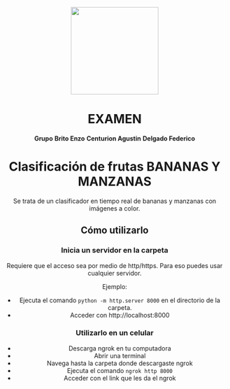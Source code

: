 <p align="center">
  <a href="https://cdn3.emoji.gg/emojis/3716-blurple-github.png">
    <img width="200" src="https://cdn3.emoji.gg/emojis/3716-blurple-github.png">
  </a>
</p>

<h1 align="center">EXAMEN</h1>

<div align="center">
  
  **Grupo**
   **Brito Enzo**
    **Centurion Agustin**
     **Delgado Federico**
      

# Clasificación de frutas BANANAS Y MANZANAS

Se trata de un clasificador en tiempo real de bananas y manzanas con imágenes a color.

## Cómo utilizarlo


### Inicia un servidor en la carpeta
Requiere que el acceso sea por medio de http/https.
Para eso puedes usar cualquier servidor.

Ejemplo:
- Ejecuta el comando `python -m http.server 8000` en el directorio de la carpeta.
- Acceder con http://localhost:8000

### Utilizarlo en un celular

- Descarga ngrok en tu computadora
- Abrir una terminal
- Navega hasta la carpeta donde descargaste ngrok
- Ejecuta el comando `ngrok http 8000`
- Acceder con el link que les da el ngrok
